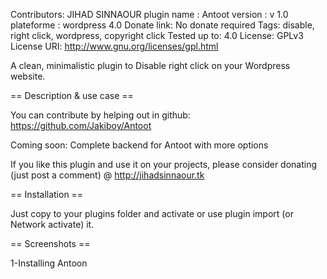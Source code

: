 Contributors: JIHAD SINNAOUR
plugin name : Antoot
version : v 1.0
plateforme : wordpress 4.0
Donate link: No donate required
Tags: disable, right click, wordpress, copyright click
Tested up to: 4.0
License: GPLv3
License URI: http://www.gnu.org/licenses/gpl.html

A clean, minimalistic plugin to Disable right click on your Wordpress website.

== Description & use case ==

You can contribute by helping out in github: https://github.com/Jakiboy/Antoot

Coming soon: Complete backend for Antoot with more options

If you like this plugin and use it on your projects, please consider donating (just post a comment) @ http://jihadsinnaour.tk

== Installation ==

Just copy to your plugins folder and activate or use plugin import (or Network activate) it.

== Screenshots ==

1-Installing Antoon
